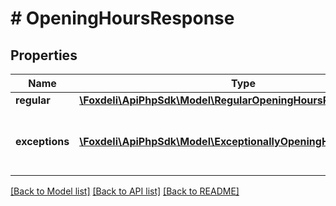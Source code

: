 # # OpeningHoursResponse

## Properties

Name | Type | Description | Notes
------------ | ------------- | ------------- | -------------
**regular** | [**\Foxdeli\ApiPhpSdk\Model\RegularOpeningHoursResponse**](RegularOpeningHoursResponse.md) |  |
**exceptions** | [**\Foxdeli\ApiPhpSdk\Model\ExceptionallyOpeningHoursResponse[]**](ExceptionallyOpeningHoursResponse.md) | Exceptional opening hours - e.g. public holidays |

[[Back to Model list]](../../README.md#models) [[Back to API list]](../../README.md#endpoints) [[Back to README]](../../README.md)
